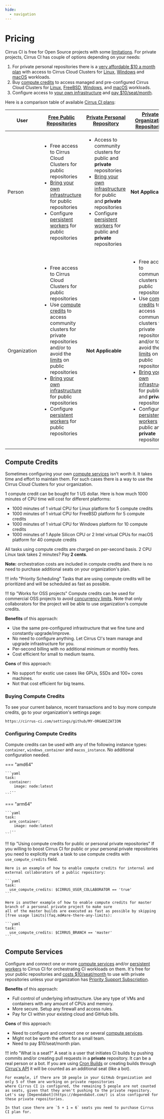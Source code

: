 ```yaml
---
hide:
  - navigation
---
```

# Pricing

Cirrus CI is free for Open Source projects with some [limitations](faq.md#are-there-any-limits). For private projects, Cirrus CI has couple of options depending on your needs:

1. For private personal repositories there is a [very affordable $10 a month plan](https://github.com/marketplace/cirrus-ci/plan/MDIyOk1hcmtldHBsYWNlTGlzdGluZ1BsYW45OTI=#pricing-and-setup) with 
   access to Cirrus Cloud Clusters for [Linux](guide/linux.md), [Windows](guide/windows.md) and [macOS](guide/macOS.md) workloads.
2. Buy [compute credits](#compute-credits) to access managed and pre-configured Cirrus Cloud Clusters for [Linux](guide/linux.md), [FreeBSD](guide/FreeBSD.md), [Windows](guide/windows.md), and [macOS](guide/macOS.md) workloads.
3. Configure access to [your own infrastructure](#compute-services) and [pay $10/seat/month](https://github.com/marketplace/cirrus-ci/plan/MDIyOk1hcmtldHBsYWNlTGlzdGluZ1BsYW45OTM=#pricing-and-setup).

Here is a comparison table of available [Cirrus CI plans](https://github.com/marketplace/cirrus-ci):

| User         | [Free Public Repositories](https://github.com/marketplace/cirrus-ci/plan/MDIyOk1hcmtldHBsYWNlTGlzdGluZ1BsYW45OTA=#pricing-and-setup)                                                                                                                                                                                                                                                                                                                 | [Private Personal Repository](https://github.com/marketplace/cirrus-ci/plan/MDIyOk1hcmtldHBsYWNlTGlzdGluZ1BsYW45OTI=#pricing-and-setup)                                                                                                                                                               | [Private Organization Repositories](https://github.com/marketplace/cirrus-ci/plan/MDIyOk1hcmtldHBsYWNlTGlzdGluZ1BsYW45OTM=#pricing-and-setup)                                                                                                                                                                                                                                                                                                                                     |
|--------------|------------------------------------------------------------------------------------------------------------------------------------------------------------------------------------------------------------------------------------------------------------------------------------------------------------------------------------------------------------------------------------------------------------------------------------------------------|-------------------------------------------------------------------------------------------------------------------------------------------------------------------------------------------------------------------------------------------------------------------------------------------------------|-----------------------------------------------------------------------------------------------------------------------------------------------------------------------------------------------------------------------------------------------------------------------------------------------------------------------------------------------------------------------------------------------------------------------------------------------------------------------------------|
| Person       | <ul><li>Free access to Cirrus Cloud Clusters for public repositories</li><li>[Bring your own infrastructure](#compute-services) for public repositories</li><li>Configure [persistent workers](guide/persistent-workers.md) for public repositories</li></ul>                                                                                                                                                                                        | <ul><li>Access to community clusters for public and **private** repositories</li><li>[Bring your own infrastructure](#compute-services) for public and **private** repositories</li><li>Configure [persistent workers](guide/persistent-workers.md) for public and **private** repositories</li></ul> | **Not Applicable**                                                                                                                                                                                                                                                                                                                                                                                                                                                                |
| Organization | <ul><li>Free access to Cirrus Cloud Clusters for public repositories</li><li>Use [compute credits](#compute-credits) to access community clusters for private repositories and/or to avoid the [limits](faq.md#are-there-any-limits) on public repositories</li><li>[Bring your own infrastructure](#compute-services) for public repositories</li><li>Configure [persistent workers](guide/persistent-workers.md) for public repositories</li></ul> | **Not Applicable**                                                                                                                                                                                                                                                                                    | <ul><li>Free access to community clusters for public repositories</li><li>Use [compute credits](#compute-credits) to access community clusters for private repositories and/or to avoid the [limits](faq.md#are-there-any-limits) on public repositories</li><li>[Bring your own infrastructure](#compute-services) for public and **private** repositories</li><li>Configure [persistent workers](guide/persistent-workers.md) for public and **private** repositories</li></ul> |

## Compute Credits

Sometimes configuring your own [compute services](#compute-services) isn't worth it. It takes time and effort to maintain them. For such cases there is a way to use the Cirrus Cloud Clusters for your organization.

1 compute credit can be bought for 1 US dollar. Here is how much 1000 minutes of CPU time will cost for different platforms:

* 1000 minutes of 1 virtual CPU for Linux platform for 5 compute credits
* 1000 minutes of 1 virtual CPU for FreeBSD platform for 5 compute credits
* 1000 minutes of 1 virtual CPU for Windows platform for 10 compute credits
* 1000 minutes of 1 Apple Silicon CPU or 2 Intel virtual CPUs for macOS platform for 40 compute credits

All tasks using compute credits are charged on per-second basis. 2 CPU Linux task takes 2 minutes? Pay **2 cents**.

**Note:** orchestration costs are included in compute credits and there is no need to purchase additional seats on your organization's plan.

!!! info "Priority Scheduling"
    Tasks that are using compute credits will be prioritized and will be scheduled as fast as possible.

!!! tip "Works for OSS projects"
    Compute credits can be used for commercial OSS projects to avoid [concurrency limits](faq.md#are-there-any-limits).
    Note that only collaborators for the project will be able to use organization's compute credits.

**Benefits** of this approach:
  
* Use the same pre-configured infrastructure that we fine tune and constantly upgrade/improve.
* No need to configure anything. Let Cirrus CI's team manage and upgrade infrastructure for you.
* Per-second billing with no additional minimum or monthly fees.
* Cost efficient for small to medium teams. 
  
**Cons** of this approach:
  
* No support for exotic use cases like GPUs, SSDs and 100+ cores machines.
* Not that cost efficient for big teams.

### Buying Compute Credits

To see your current balance, recent transactions and to buy more compute credits, go to your organization's settings page:

```bash
https://cirrus-ci.com/settings/github/MY-ORGANIZATION
```

### Configuring Compute Credits

Compute credits can be used with any of the following instance types: `container`, `windows_container` and `macos_instance`.
No additional configuration needed.

=== "amd64"

    ```yaml
    task:
      container:
        image: node:latest
      ...
    ```

=== "arm64"

    ```yaml
    task:
      arm_container:
        image: node:latest
      ...
    ```

!!! tip "Using compute credits for public or personal private repositories"
    If you willing to boost Cirrus CI for public or your personal private repositories you need to explicitly mark a task to use compute credits
    with `use_compute_credits` field.
    
    Here is an example of how to enable compute credits for internal and external collaborators of a public repository:
    
    ```yaml
    task:
      use_compute_credits: $CIRRUS_USER_COLLABORATOR == 'true'
    ```
    
    Here is another example of how to enable compute credits for master branch of a personal private project to make sure
    all of the master builds are executed as fast as possible by skipping [free usage limits](faq.md#are-there-any-limits):
    
    ```yaml
    task:
      use_compute_credits: $CIRRUS_BRANCH == 'master'
    ```

## Compute Services

Configure and connect one or more [compute services](guide/supported-computing-services.md) and/or [persistent workers](guide/persistent-workers.md)
to Cirrus CI for orchestrating CI workloads on them. It's free for your public repositories and [costs $10/seat/month](https://github.com/marketplace/cirrus-ci/plan/MDIyOk1hcmtldHBsYWNlTGlzdGluZ1BsYW45OTM=#pricing-and-setup)
to use with private repositories unless your organization has [Priority Support Subscription](support.md#priority-support).

**Benefits** of this approach:

* Full control of underlying infrastructure. Use any type of VMs and containers with any amount of CPUs and memory.
* More secure. Setup any firewall and access rules.
* Pay for CI within your existing cloud and GitHub bills. 
  
**Cons** of this approach:

* Need to configure and connect one or several [compute services](guide/supported-computing-services.md).
* Might not be worth the effort for a small team.
* Need to pay $10/seat/month plan.

!!! info "What is a seat?"
    A seat is a user that initiates CI builds by pushing commits and/or creating pull requests in a **private** repository. 
    It can be a real person or a bot. If you are using [Cron Builds](guide/writing-tasks.md#cron-builds) or creating builds through [Cirrus's API](api.md)
    it will be counted as an additional seat (like a bot).
    
    For example, if there are 10 people in your GitHub Organization and only 5 of them are working on private repositories 
    where Cirrus CI is configured, the remaining 5 people are not counted as seats, given that they aren't pushing to the private repository. 
    Let's say [Dependabot](https://dependabot.com/) is also configured for these private repositories. 
    
    In that case there are `5 + 1 = 6` seats you need to purchase Cirrus CI plan for.
